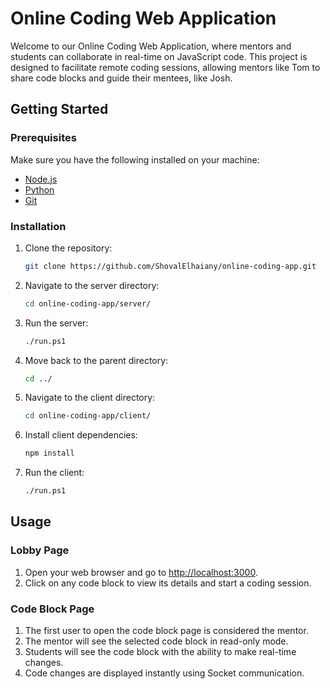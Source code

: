 # Online Coding Web Application

Welcome to our Online Coding Web Application, where mentors and students can collaborate in real-time on JavaScript code. This project is designed to facilitate remote coding sessions, allowing mentors like Tom to share code blocks and guide their mentees, like Josh.

## Getting Started

### Prerequisites

Make sure you have the following installed on your machine:

- [Node.js](https://nodejs.org/)
- [Python](https://www.python.org/)
- [Git](https://git-scm.com/)

### Installation

1. Clone the repository:

   ```bash
   git clone https://github.com/ShovalElhaiany/online-coding-app.git
   ```

2. Navigate to the server directory:

   ```bash
   cd online-coding-app/server/
   ```

3. Run the server:

   ```bash
   ./run.ps1
   ```

4. Move back to the parent directory:

   ```bash
   cd ../
   ```

5. Navigate to the client directory:

   ```bash
   cd online-coding-app/client/
   ```

6. Install client dependencies:

   ```bash
   npm install
   ```

7. Run the client:

   ```bash
   ./run.ps1
   ```

## Usage

### Lobby Page

1. Open your web browser and go to [http://localhost:3000](http://localhost:3000).
2. Click on any code block to view its details and start a coding session.

### Code Block Page

1. The first user to open the code block page is considered the mentor.
2. The mentor will see the selected code block in read-only mode.
3. Students will see the code block with the ability to make real-time changes.
5. Code changes are displayed instantly using Socket communication.